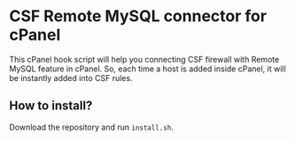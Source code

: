 # CSF Remote MySQL connector for cPanel
This cPanel hook script will help you connecting CSF firewall with Remote MySQL feature in cPanel. So, each time a host is added inside cPanel, it will be instantly added into CSF rules.

## How to install?
Download the repository and run `install.sh`.

